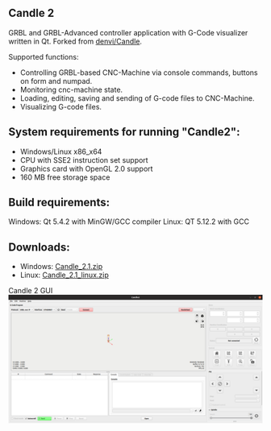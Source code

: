 Candle 2
-----------
GRBL and GRBL-Advanced controller application with G-Code visualizer written in Qt.
Forked from [denvi/Candle](https://github.com/Denvi/Candle).

Supported functions:
* Controlling GRBL-based CNC-Machine via console commands, buttons on form and numpad.
* Monitoring cnc-machine state.
* Loading, editing, saving and sending of G-code files to CNC-Machine.
* Visualizing G-code files.

System requirements for running "Candle2":
-------------------
* Windows/Linux x86_x64
* CPU with SSE2 instruction set support
* Graphics card with OpenGL 2.0 support
* 160 MB free storage space

Build requirements:
------------------
Windows: Qt 5.4.2 with MinGW/GCC compiler
Linux: QT 5.12.2 with GCC

Downloads:
----------

* Windows: [Candle_2.1.zip](https://github.com/Schildkroet/Candle2/releases/download/V2.1/Candle2.1.zip)
* Linux: [Candle_2.1_linux.zip](https://github.com/Schildkroet/Candle2/releases/download/V2.1/Candle2.1_linux.zip)


Candle 2 GUI
![screenshot](/Screenshots/image1.png)

